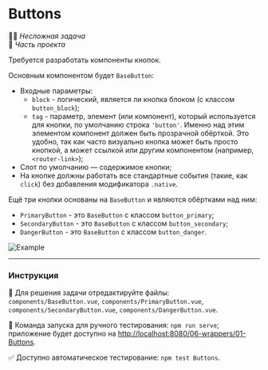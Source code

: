 # Buttons

👶🏻 _Несложная задача_<br />
💼 _Часть проекта_

<!--start_statement-->
Требуется разработать компоненты кнопок.

Основным компонентом будет `BaseButton`:
- Входные параметры:
  - `block` - логический, является ли кнопка блоком (с классом `button_block`);
  - `tag` - параметр, элемент (или компонент), который используется для кнопки, по умолчанию строка `'button'`. Именно над этим элементом компонент должен быть прозрачной обёрткой. Это удобно, так как часто визуально кнопка может быть просто кнопкой, а может ссылкой или другим компонентом (например, `<router-link>`);
- Слот по умолчанию — содержимое кнопки;
- На кнопке должны работать все стандартные события (такие, как `click`) без добавления модификатора `.native`.

Ещё три кнопки основаны на `BaseButton` и являются обёртками над ним:
- `PrimaryButton` - это `BaseButton` с классом `button_primary`;
- `SecondaryButton` - это `BaseButton` с классом `button_secondary`;
- `DangerButton` - это `BaseButton` с классом `button_danger`.

<img src="https://i.imgur.com/r3wsIgF.png" alt="Example" style="max-width: 100%" />
<!--end_statement-->

---

### Инструкция

📝 Для решения задачи отредактируйте файлы: `components/BaseButton.vue`, `components/PrimaryButton.vue`, `components/SecondaryButton.vue`, `components/DangerButton.vue`.

🚀 Команда запуска для ручного тестирования: `npm run serve`;<br>
приложение будет доступно на [http://localhost:8080/06-wrappers/01-Buttons](http://localhost:8080/06-wrappers/01-Buttons).

✅ Доступно автоматическое тестирование: `npm test Buttons`.
